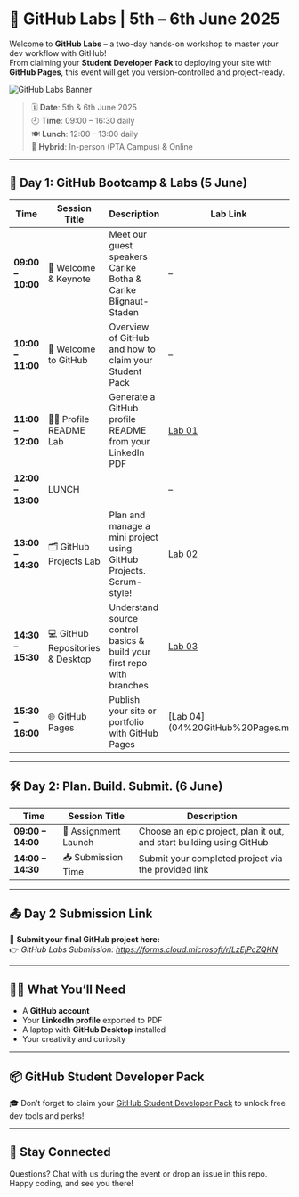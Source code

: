 # 🚀 GitHub Labs | 5th – 6th June 2025

Welcome to **GitHub Labs** – a two-day hands-on workshop to master your dev workflow with GitHub!  
From claiming your **Student Developer Pack** to deploying your site with **GitHub Pages**, this event will get you version-controlled and project-ready.

![GitHub Labs Banner](https://images.quicket.co.za/0760233_0.jpeg)

> 🗓️ **Date**: 5th & 6th June 2025  
> 🕘 **Time**: 09:00 – 16:30 daily  
> 🍽️ **Lunch**: 12:00 – 13:00 daily  
> 📍 **Hybrid**: In-person (PTA Campus) & Online

---
## 🌟 Day 1: GitHub Bootcamp & Labs (5 June)

| Time           | Session Title                                               | Description | Lab Link |
|----------------|-------------------------------------------------------------|-------------|----------|
| **09:00 – 10:00** | 🎤 Welcome & Keynote | Meet our guest speakers Carike Botha & Carike Blignaut-Staden | – |
| **10:00 – 11:00** | 🚀 Welcome to GitHub | Overview of GitHub and how to claim your Student Pack | – |
| **11:00 – 12:00** | 🧑‍💻 Profile README Lab | Generate a GitHub profile README from your LinkedIn PDF | [Lab 01](01%20GitHub%20Profile%20Readme.md) |
| **12:00 – 13:00** | LUNCH | | – |
| **13:00 – 14:30** | 🗂️ GitHub Projects Lab | Plan and manage a mini project using GitHub Projects. Scrum-style! | [Lab 02](02%20GitHub%20Project.md) |
| **14:30 – 15:30** | 💻 GitHub Repositories & Desktop | Understand source control basics & build your first repo with branches | [Lab 03](03%20GitHub%20Repositories.md) |
| **15:30 – 16:00** | 🌐 GitHub Pages | Publish your site or portfolio with GitHub Pages | [Lab 04](04%20GitHub%20Pages.m

---

## 🛠️ Day 2: Plan. Build. Submit. (6 June)

| Time           | Session Title                                               | Description |
|----------------|-------------------------------------------------------------|-------------|
| **09:00 – 14:00** | 🎯 Assignment Launch | Choose an epic project, plan it out, and start building using GitHub |
| **14:00 – 14:30** | 📥 Submission Time | Submit your completed project via the provided link |

---

## 📤 Day 2 Submission Link

🔗 **Submit your final GitHub project here:**  
👉 _GitHub Labs Submission: https://forms.cloud.microsoft/r/LzEjPcZQKN_

---

## 🧑‍🚀 What You’ll Need

- A **GitHub account**
- Your **LinkedIn profile** exported to PDF
- A laptop with **GitHub Desktop** installed
- Your creativity and curiosity

---

## 📦 GitHub Student Developer Pack

🎓 Don’t forget to claim your [GitHub Student Developer Pack](https://education.github.com/pack) to unlock free dev tools and perks!

---

## 🔗 Stay Connected

Questions? Chat with us during the event or drop an issue in this repo.  
Happy coding, and see you there!

